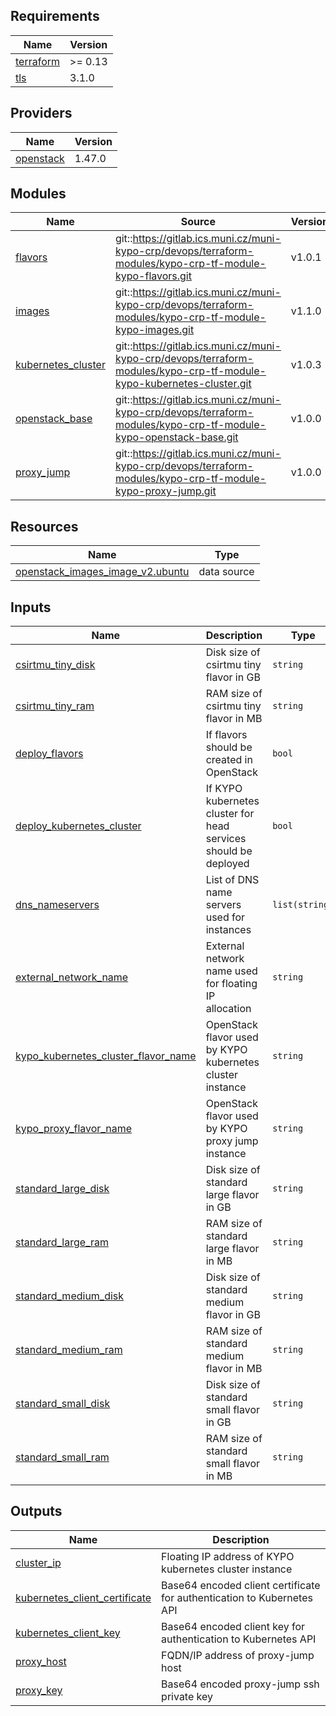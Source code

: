 <!-- BEGIN_TF_DOCS -->
## Requirements

| Name | Version |
|------|---------|
| <a name="requirement_terraform"></a> [terraform](#requirement\_terraform) | >= 0.13 |
| <a name="requirement_tls"></a> [tls](#requirement\_tls) | 3.1.0 |

## Providers

| Name | Version |
|------|---------|
| <a name="provider_openstack"></a> [openstack](#provider\_openstack) | 1.47.0 |

## Modules

| Name | Source | Version |
|------|--------|---------|
| <a name="module_flavors"></a> [flavors](#module\_flavors) | git::https://gitlab.ics.muni.cz/muni-kypo-crp/devops/terraform-modules/kypo-crp-tf-module-kypo-flavors.git | v1.0.1 |
| <a name="module_images"></a> [images](#module\_images) | git::https://gitlab.ics.muni.cz/muni-kypo-crp/devops/terraform-modules/kypo-crp-tf-module-kypo-images.git | v1.1.0 |
| <a name="module_kubernetes_cluster"></a> [kubernetes\_cluster](#module\_kubernetes\_cluster) | git::https://gitlab.ics.muni.cz/muni-kypo-crp/devops/terraform-modules/kypo-crp-tf-module-kypo-kubernetes-cluster.git | v1.0.3 |
| <a name="module_openstack_base"></a> [openstack\_base](#module\_openstack\_base) | git::https://gitlab.ics.muni.cz/muni-kypo-crp/devops/terraform-modules/kypo-crp-tf-module-kypo-openstack-base.git | v1.0.0 |
| <a name="module_proxy_jump"></a> [proxy\_jump](#module\_proxy\_jump) | git::https://gitlab.ics.muni.cz/muni-kypo-crp/devops/terraform-modules/kypo-crp-tf-module-kypo-proxy-jump.git | v1.0.0 |

## Resources

| Name | Type |
|------|------|
| [openstack_images_image_v2.ubuntu](https://registry.terraform.io/providers/terraform-provider-openstack/openstack/latest/docs/data-sources/images_image_v2) | data source |

## Inputs

| Name | Description | Type | Default | Required |
|------|-------------|------|---------|:--------:|
| <a name="input_csirtmu_tiny_disk"></a> [csirtmu\_tiny\_disk](#input\_csirtmu\_tiny\_disk) | Disk size of csirtmu tiny flavor in GB | `string` | `"20"` | no |
| <a name="input_csirtmu_tiny_ram"></a> [csirtmu\_tiny\_ram](#input\_csirtmu\_tiny\_ram) | RAM size of csirtmu tiny flavor in MB | `string` | `"2048"` | no |
| <a name="input_deploy_flavors"></a> [deploy\_flavors](#input\_deploy\_flavors) | If flavors should be created in OpenStack | `bool` | `false` | no |
| <a name="input_deploy_kubernetes_cluster"></a> [deploy\_kubernetes\_cluster](#input\_deploy\_kubernetes\_cluster) | If KYPO kubernetes cluster for head services should be deployed | `bool` | `true` | no |
| <a name="input_dns_nameservers"></a> [dns\_nameservers](#input\_dns\_nameservers) | List of DNS name servers used for instances | `list(string)` | <pre>[<br>  "1.1.1.1",<br>  "1.0.0.1"<br>]</pre> | no |
| <a name="input_external_network_name"></a> [external\_network\_name](#input\_external\_network\_name) | External network name used for floating IP allocation | `string` | n/a | yes |
| <a name="input_kypo_kubernetes_cluster_flavor_name"></a> [kypo\_kubernetes\_cluster\_flavor\_name](#input\_kypo\_kubernetes\_cluster\_flavor\_name) | OpenStack flavor used by KYPO kubernetes cluster instance | `string` | n/a | yes |
| <a name="input_kypo_proxy_flavor_name"></a> [kypo\_proxy\_flavor\_name](#input\_kypo\_proxy\_flavor\_name) | OpenStack flavor used by KYPO proxy jump instance | `string` | n/a | yes |
| <a name="input_standard_large_disk"></a> [standard\_large\_disk](#input\_standard\_large\_disk) | Disk size of standard large flavor in GB | `string` | `"80"` | no |
| <a name="input_standard_large_ram"></a> [standard\_large\_ram](#input\_standard\_large\_ram) | RAM size of standard large flavor in MB | `string` | `"16384"` | no |
| <a name="input_standard_medium_disk"></a> [standard\_medium\_disk](#input\_standard\_medium\_disk) | Disk size of standard medium flavor in GB | `string` | `"80"` | no |
| <a name="input_standard_medium_ram"></a> [standard\_medium\_ram](#input\_standard\_medium\_ram) | RAM size of standard medium flavor in MB | `string` | `"4096"` | no |
| <a name="input_standard_small_disk"></a> [standard\_small\_disk](#input\_standard\_small\_disk) | Disk size of standard small flavor in GB | `string` | `"80"` | no |
| <a name="input_standard_small_ram"></a> [standard\_small\_ram](#input\_standard\_small\_ram) | RAM size of standard small flavor in MB | `string` | `"2048"` | no |

## Outputs

| Name | Description |
|------|-------------|
| <a name="output_cluster_ip"></a> [cluster\_ip](#output\_cluster\_ip) | Floating IP address of KYPO kubernetes cluster instance |
| <a name="output_kubernetes_client_certificate"></a> [kubernetes\_client\_certificate](#output\_kubernetes\_client\_certificate) | Base64 encoded client certificate for authentication to Kubernetes API |
| <a name="output_kubernetes_client_key"></a> [kubernetes\_client\_key](#output\_kubernetes\_client\_key) | Base64 encoded client key for authentication to Kubernetes API |
| <a name="output_proxy_host"></a> [proxy\_host](#output\_proxy\_host) | FQDN/IP address of proxy-jump host |
| <a name="output_proxy_key"></a> [proxy\_key](#output\_proxy\_key) | Base64 encoded proxy-jump ssh private key |
<!-- END_TF_DOCS -->
